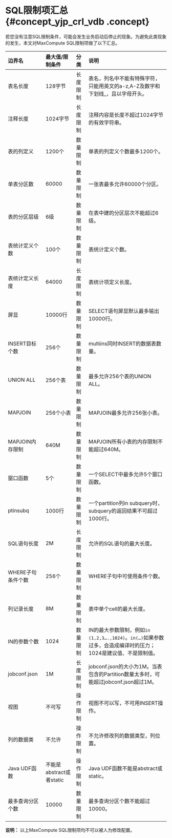 # SQL限制项汇总 {#concept_yjp_crl_vdb .concept}

若您没有注意SQL限制条件，可能会发生业务启动后停止的现象。为避免此类现象的发生，本文对MaxCompute SQL限制项做了以下汇总。

|边界名|最大值/限制条件|分类|说明|
|:--|:-------|:-|:-|
|表名长度|128字节|长度限制|表名，列名中不能有特殊字符，只能用英文的a-z,A-Z及数字和下划线\_，且以字母开头。|
|注释长度|1024字节|长度限制|注释内容是长度不超过1024字节的有效字符串。|
|表的列定义|1200个|数量限制|单表的列定义个数最多1200个。|
|单表分区数|60000|数量限制|一张表最多允许60000个分区。|
|表的分区层级|6级|数量限制|在表中建的分区层次不能超过6级。|
|表统计定义个数|100个|数量限制|表统计定义个数。|
|表统计定义长度|64000|长度限制|表统计项定义长度。|
|屏显|10000行|数量限制|SELECT语句屏显默认最多输出10000行。|
|INSERT目标个数|256个|数量限制|multiins同时INSERT的数据表数量。|
|UNION ALL|256个表|数量限制|最多允许256个表的UNION ALL。|
|MAPJOIN|256个小表|数量限制|MAPJOIN最多允许256张小表。|
|MAPJOIN内存限制|640M|数量限制|MAPJOIN所有小表的内存限制不能超过640M。|
|窗口函数|5个|数量限制|一个SELECT中最多允许5个窗口函数。|
|ptinsubq|1000行|数量限制|一个partition列in subquery时，subquery的返回结果不可超过1000行。|
|SQL语句长度|2M|长度限制|允许的SQL语句的最大长度。|
|WHERE子句条件个数|256个|数量限制|WHERE子句中可使用条件个数。|
|列记录长度|8M|数量限制|表中单个cell的最大长度。|
|IN的参数个数|1024|数量限制|IN的最大参数限制，例如`in (1,2,3….,1024)`。`in(…)`如果参数过多，会造成编译时的压力；1024是建议值、不是限制值。|
|jobconf.json|1M|长度限制|jobconf.json的大小为1M。当表包含的Partition数量太多时，可能超过jobconf.json超过1M。|
|视图|不可写|操作限制|视图不可以写，不可用INSERT操作。|
|列的数据类|不允许|操作限制|不允许修改列的数据类型，列位置。|
|Java UDF函数|不能是abstract或者static|操作限制|Java UDF函数不能是abstract或static。|
|最多查询分区个数|10000|数量限制|最多查询分区个数不能超过10000。|

**说明：** 以上MaxCompute SQL限制项均不可以被人为修改配置。

